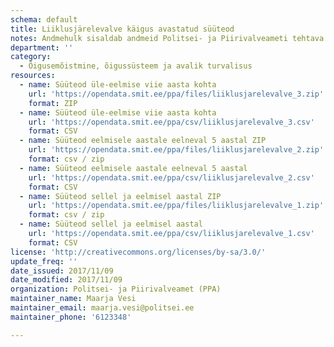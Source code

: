 ```yaml
---
schema: default
title: Liiklusjärelevalve käigus avastatud süüteod
notes: Andmehulk sisaldab andmeid Politsei- ja Piirivalveameti tehtava liiklusjärelevalve käigus avastatud süütegude kohta. Avaldatavate andmete täpsemale kirjeldusele on viidatud täiendavate linkide all.
department: ''
category:
  - Õigusemõistmine, õigussüsteem ja avalik turvalisus
resources:
  - name: Süüteod üle-eelmise viie aasta kohta
    url: 'https://opendata.smit.ee/ppa/files/liiklusjarelevalve_3.zip'
    format: ZIP
  - name: Süüteod üle-eelmise viie aasta kohta
    url: 'https://opendata.smit.ee/ppa/csv/liiklusjarelevalve_3.csv'
    format: CSV
  - name: Süüteod eelmisele aastale eelneval 5 aastal ZIP
    url: 'https://opendata.smit.ee/ppa/files/liiklusjarelevalve_2.zip'
    format: csv / zip
  - name: Süüteod eelmisele aastale eelneval 5 aastal
    url: 'https://opendata.smit.ee/ppa/csv/liiklusjarelevalve_2.csv'
    format: CSV
  - name: Süüteod sellel ja eelmisel aastal ZIP
    url: 'https://opendata.smit.ee/ppa/files/liiklusjarelevalve_1.zip'
    format: csv / zip
  - name: Süüteod sellel ja eelmisel aastal
    url: 'https://opendata.smit.ee/ppa/csv/liiklusjarelevalve_1.csv'
    format: CSV
license: 'http://creativecommons.org/licenses/by-sa/3.0/'
update_freq: ''
date_issued: 2017/11/09
date_modified: 2017/11/09
organization: Politsei- ja Piirivalveamet (PPA)
maintainer_name: Maarja Vesi
maintainer_email: maarja.vesi@politsei.ee
maintainer_phone: '6123348'

---
```

